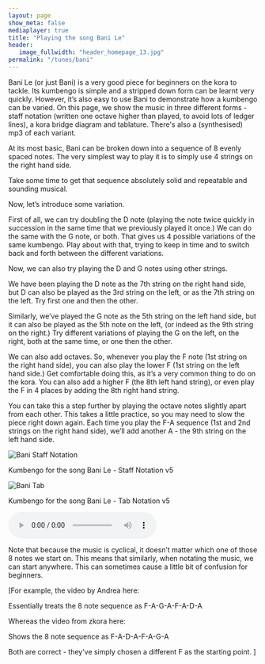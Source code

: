 ```yaml
---
layout: page
show_meta: false
mediaplayer: true
title: "Playing the song Bani Le"
header:
   image_fullwidth: "header_homepage_13.jpg"
permalink: "/tunes/bani"
---
```

Bani Le (or just Bani) is a very good piece for beginners on the kora to tackle. Its kumbengo is simple and a stripped down form can be learnt very quickly. However, it’s also easy to use Bani to demonstrate how a kumbengo can be varied.
On this page, we show the music in three different forms - staff notation (written one octave higher than played, to avoid lots of ledger lines), a kora bridge diagram and tablature. There's also a (synthesised) mp3 of each variant. 

At its most basic, Bani can be broken down into a sequence of 8 evenly spaced notes. The very simplest way to play it is to simply use 4 strings on the right hand side. 




Take some time to get that sequence absolutely solid and repeatable and sounding musical.

Now, let’s introduce some variation.

First of all, we can try doubling the D note (playing the note twice quickly in succession in the same time that we previously played it once.) We can do the same with the G note, or both. That gives us 4 possible variations of the same kumbengo. Play about with that, trying to keep in time and to switch back and forth between the different variations.

Now, we can also try playing the D and G notes using other strings.





We have been playing the D note as the 7th string on the right hand side, but D can also be played as the 3rd string on the
left, or as the 7th string on the left. Try first one and then the other. 

Similarly, we’ve played the G note as the 5th string on the left hand side, but it can also be played as the 5th note on the left, (or indeed as the 9th string on the right.)  Try different variations of playing the G on the left, on the right, both at the same time, or one then the other.

We can also add octaves. So, whenever you play the F note (1st string on the right hand side), you can also play the lower F (1st string on the left hand side.) Get comfortable doing this, as it’s a very common thing to do on the kora. You can also add a higher F (the 8th left hand string), or even play the F in 4 places by adding the 8th right hand string.

You can take this a step further by playing the octave notes slightly apart from each other. This takes a little practice, so you may need to slow the piece right down again. Each time you play the F-A sequence (1st and 2nd strings on the right hand side), we’ll add another A - the 9th string on the left hand side.

<div class="row t60">
        <img src="{{ site.urlimg }}BaniLessonStaff5.png" alt="Bani Staff Notation">
        <p>Kumbengo for the song Bani Le - Staff Notation v5</p>
</div>
<div class="row t60">
        <img src="{{ site.urlimg }}BaniLessonTab5.jpg" alt="Bani Tab">
        <p>Kumbengo for the song Bani Le - Tab Notation v5</p>
</div>

<audio src="{{ site }}/audio/BaniLesson5.mp3" type="audio/mp3" controls="controls"></audio>


Note that because the music is cyclical, it doesn’t matter which one of those 8 notes we start on. This means that similarly, when notating the music, we can start anywhere. This can sometimes cause a little bit of confusion for beginners.

[For example, the video by Andrea here:

Essentially treats the 8 note sequence as F-A-G-A-F-A-D-A

Whereas the video from zkora here:

Shows the 8 note sequence as F-A-D-A-F-A-G-A

Both are correct - they’ve simply chosen a different F as the starting point. ]




